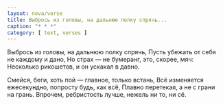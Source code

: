 ```yaml
---
layout: nova/verse
title: Выбрось из головы, на дальнюю полку спрячь...
caption: "* * *"
category: [ text, verses ]
---
```

Выбрось из головы, на дальнюю полку спрячь,
Пусть убежать от себя не каждому и дано,
Но страх — не бумеранг, это, скорее, мяч:
Несколько рикошетов, и он ускакал в давно.

Смейся, беги, хоть пой — главное, только встань,
Всё изменяется ежесекундно, попросту будь, как всё,
Плавно перетекая, а не с грани на грань.
Впрочем, ребристость лучше, нежель ни то, ни сё.
